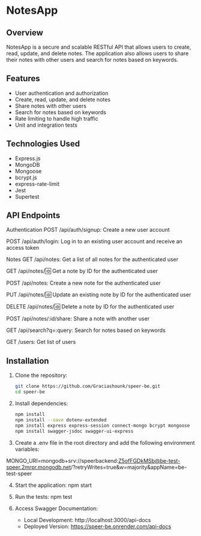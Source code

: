 # NotesApp

## Overview

NotesApp is a secure and scalable RESTful API that allows users to create, read, update, and delete notes. The application also allows users to share their notes with other users and search for notes based on keywords.

## Features

- User authentication and authorization
- Create, read, update, and delete notes
- Share notes with other users
- Search for notes based on keywords
- Rate limiting to handle high traffic
- Unit and integration tests

## Technologies Used

- Express.js
- MongoDB
- Mongoose
- bcrypt.js
- express-rate-limit
- Jest
- Supertest


## API Endpoints

Authentication
POST /api/auth/signup: Create a new user account

POST /api/auth/login: Log in to an existing user account and receive an access token

Notes
GET /api/notes: Get a list of all notes for the authenticated user

GET /api/notes/:id: Get a note by ID for the authenticated user

POST /api/notes: Create a new note for the authenticated user

PUT /api/notes/:id: Update an existing note by ID for the authenticated user

DELETE /api/notes/:id: Delete a note by ID for the authenticated user

POST /api/notes/:id/share: Share a note with another user

GET /api/search?q=:query: Search for notes based on keywords

GET /users: Get list of users

## Installation

1. Clone the repository:
   ```bash
   git clone https://github.com/Graciashounk/speer-be.git
   cd speer-be

2. Install dependencies: 
   ```bash
   npm install
   npm install --save dotenv-extended 
   npm install express express-session connect-mongo bcrypt mongoose
   npm install swagger-jsdoc swagger-ui-express
   ```


3. Create a .env file in the root directory and add the following environment variables:

MONGO_URI=mongodb+srv://speerbackend:Z5ofFGDkMSb@be-test-speer.2mrpr.mongodb.net/?retryWrites=true&w=majority&appName=be-test-speer


4. Start the application: npm start

5. Run the tests: npm test

6. Access Swagger Documentation:
   - Local Development: http://localhost:3000/api-docs
   - Deployed Version: https://speer-be.onrender.com/api-docs

